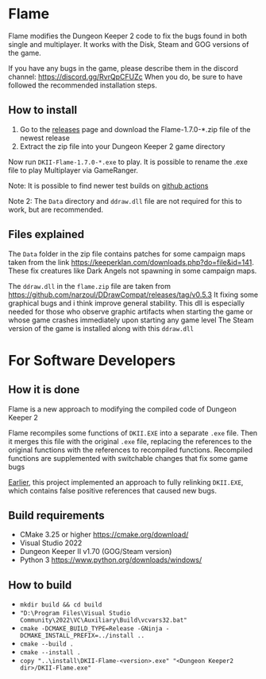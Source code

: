 # Flame

Flame modifies the Dungeon Keeper 2 code to fix the bugs found in both single and multiplayer.
It works with the Disk, Steam and GOG versions of the game.

If you have any bugs in the game, please describe them in the discord channel: https://discord.gg/RvrQpCFUZc
When you do, be sure to have followed the recommended installation steps.

## How to install
1) Go to the [releases](https://github.com/DiaLight/Flame/releases) page and download the Flame-1.7.0-*.zip file of the newest release
2) Extract the zip file into your Dungeon Keeper 2 game directory

Now run `DKII-Flame-1.7.0-*.exe` to play. It is possible to rename the .exe file to play Multiplayer via GameRanger.

Note: It is possible to find newer test builds on [github actions](https://github.com/DiaLight/Flame/actions)

Note 2: The `Data` directory and `ddraw.dll` file are not required for this to work, but are recommended.

## Files explained

The `Data` folder in the zip file contains patches for some campaign maps taken from the link https://keeperklan.com/downloads.php?do=file&id=141. These fix creatures like Dark Angels not spawning in some campaign maps.

The `ddraw.dll` in the `flame.zip` file are taken from https://github.com/narzoul/DDrawCompat/releases/tag/v0.5.3
It fixing some graphical bugs and i think improve general stability.
This dll is especially needed for those who observe graphic artifacts when starting the game
or whose game crashes immediately upon starting any game level
The Steam version of the game is installed along with this `ddraw.dll`

# For Software Developers

## How it is done

Flame is a new approach to modifying the compiled code of Dungeon Keeper 2

Flame recompiles some functions of `DKII.EXE` into a separate `.exe` file.
Then it merges this file with the original `.exe` file, replacing the references to
the original functions with the references to recompiled functions.
Recompiled functions are supplemented with switchable changes that fix some game bugs

[Earlier](https://github.com/DiaLight/Flame/tree/46e5b0c1df93060bd01a83bb6d14d064e9c8c3dc "Full relinking approach"), this project implemented an approach to fully relinking `DKII.EXE`,
which contains false positive references that caused new bugs.

## Build requirements
- CMake 3.25 or higher https://cmake.org/download/
- Visual Studio 2022
- Dungeon Keeper II v1.70 (GOG/Steam version)
- Python 3 https://www.python.org/downloads/windows/

## How to build
- `mkdir build && cd build`
- `"D:\Program Files\Visual Studio Community\2022\VC\Auxiliary\Build\vcvars32.bat"`
- `cmake -DCMAKE_BUILD_TYPE=Release -GNinja -DCMAKE_INSTALL_PREFIX=../install ..`
- `cmake --build .`
- `cmake --install .`
- `copy "..\install\DKII-Flame-<version>.exe" "<Dungeon Keeper2 dir>/DKII-Flame.exe"`